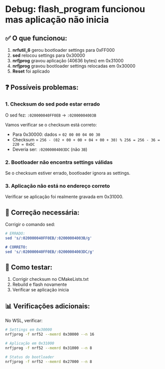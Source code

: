 # Debug: flash_program funcionou mas aplicação não inicia

## ✅ O que funcionou:

1. **nrfutil_6** gerou bootloader settings para 0xFF000
2. **sed** relocou settings para 0x30000  
3. **nrfjprog** gravou aplicação (40636 bytes) em 0x31000
4. **nrfjprog** gravou bootloader settings relocadas em 0x30000
5. **Reset** foi aplicado

## ❓ Possíveis problemas:

### **1. Checksum do sed pode estar errado**
O sed fez: `:020000040FF0EB` → `:02000004003B`

Vamos verificar se o checksum está correto:
- Para 0x30000: dados = `02 00 00 04 00 30`
- Checksum = `256 - (02 + 00 + 00 + 04 + 00 + 30) % 256 = 256 - 36 = 220 = 0xDC`
- Deveria ser: `:02000004003DC` (não `3B`)

### **2. Bootloader não encontra settings válidas**
Se o checksum estiver errado, bootloader ignora as settings.

### **3. Aplicação não está no endereço correto**
Verificar se aplicação foi realmente gravada em 0x31000.

## 🔧 Correção necessária:

Corrigir o comando sed:

```cmake
# ERRADO:
sed 's/:020000040FF0EB/:02000004003B/g'

# CORRETO:  
sed 's/:020000040FF0EB/:02000004003DC/g'
```

## 🧪 Como testar:

1. Corrigir checksum no CMakeLists.txt
2. Rebuild e flash novamente
3. Verificar se aplicação inicia

## 📊 Verificações adicionais:

No WSL, verificar:
```bash
# Settings em 0x30000
nrfjprog -f nrf52 --memrd 0x30000 --n 16

# Aplicação em 0x31000  
nrfjprog -f nrf52 --memrd 0x31000 --n 8

# Status do bootloader
nrfjprog -f nrf52 --memrd 0x27000 --n 8
```

